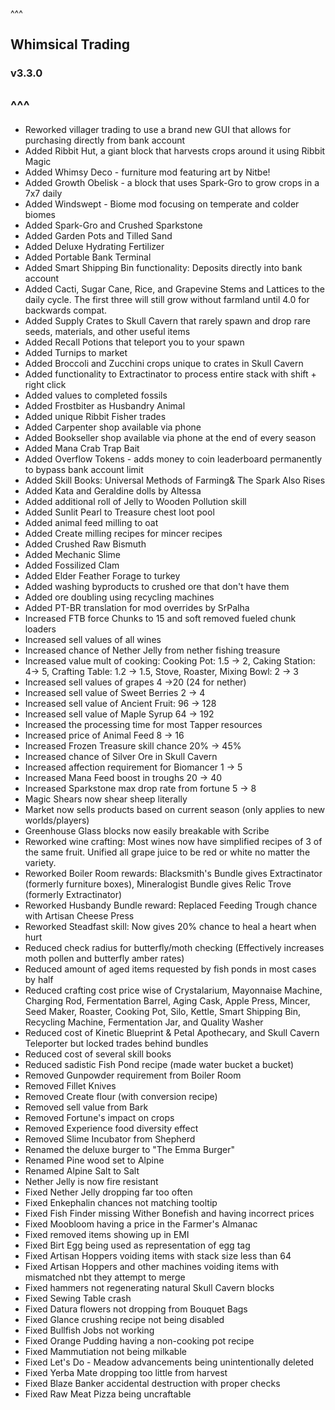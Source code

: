 ^^^
## Whimsical Trading
### v3.3.0
^^^
--- 
- Reworked villager trading to use a brand new GUI that allows for purchasing directly from bank account
- Added Ribbit Hut, a giant block that harvests crops around it using Ribbit Magic
- Added Whimsy Deco - furniture mod featuring art by Nitbe!
- Added Growth Obelisk - a block that uses Spark-Gro to grow crops in a 7x7 daily
- Added Windswept - Biome mod focusing on temperate and colder biomes
- Added Spark-Gro and Crushed Sparkstone
- Added Garden Pots and Tilled Sand 
- Added Deluxe Hydrating Fertilizer
- Added Portable Bank Terminal
- Added Smart Shipping Bin functionality: Deposits directly into bank account
- Added Cacti, Sugar Cane, Rice, and Grapevine Stems and Lattices to the daily cycle. The first three will still grow without farmland until 4.0 for backwards compat.
- Added Supply Crates to Skull Cavern that rarely spawn and drop rare seeds, materials, and other useful items
- Added Recall Potions that teleport you to your spawn
- Added Turnips to market
- Added Broccoli and Zucchini crops unique to crates in Skull Cavern
- Added functionality to Extractinator to process entire stack with shift + right click
- Added values to completed fossils
- Added Frostbiter as Husbandry Animal
- Added unique Ribbit Fisher trades
- Added Carpenter shop available via phone
- Added Bookseller shop available via phone at the end of every season
- Added Mana Crab Trap Bait
- Added Overflow Tokens - adds money to coin leaderboard permanently to bypass bank account limit
- Added Skill Books: Universal Methods of Farming& The Spark Also Rises
- Added Kata and Geraldine dolls by Altessa
- Added additional roll of Jelly to Wooden Pollution skill
- Added Sunlit Pearl to Treasure chest loot pool
- Added animal feed milling to oat
- Added Create milling recipes for mincer recipes
- Added Crushed Raw Bismuth
- Added Mechanic Slime
- Added Fossilized Clam
- Added Elder Feather Forage to turkey
- Added washing byproducts to crushed ore that don't have them
- Added ore doubling using recycling machines
- Added PT-BR translation for mod overrides by SrPalha
- Increased FTB force Chunks to 15 and soft removed fueled chunk loaders
- Increased sell values of all wines
- Increased chance of Nether Jelly from nether fishing treasure
- Increased value mult of cooking: Cooking Pot: 1.5 -> 2, Caking Station: 4-> 5, Crafting Table: 1.2 -> 1.5, Stove, Roaster, Mixing Bowl: 2 -> 3
- Increased sell values of grapes 4 ->20 (24 for nether)
- Increased sell value of Sweet Berries 2 -> 4
- Increased sell value of Ancient Fruit: 96 -> 128
- Increased sell value of Maple Syrup 64 -> 192
- Increased the processing time for most Tapper resources 
- Increased price of Animal Feed 8 -> 16
- Increased Frozen Treasure skill chance 20% -> 45%
- Increased chance of Silver Ore in Skull Cavern
- Increased affection requirement for Biomancer 1 -> 5
- Increased Mana Feed boost in troughs 20 -> 40
- Increased Sparkstone max drop rate from fortune 5 -> 8
- Magic Shears now shear sheep literally
- Market now sells products based on current season (only applies to new worlds/players)
- Greenhouse Glass blocks now easily breakable with Scribe
- Reworked wine crafting: Most wines now have simplified recipes of 3 of the same fruit. Unified all grape juice to be red or white no matter the variety.
- Reworked Boiler Room rewards: Blacksmith's Bundle gives Extractinator (formerly furniture boxes), Mineralogist Bundle gives Relic Trove (formerly Extractinator)
- Reworked Husbandy Bundle reward: Replaced Feeding Trough chance with Artisan Cheese Press
- Reworked Steadfast skill: Now gives 20% chance to heal a heart when hurt
- Reduced check radius for butterfly/moth checking (Effectively increases moth pollen and butterfly amber rates)
- Reduced amount of aged items requested by fish ponds in most cases by half
- Reduced crafting cost price wise of Crystalarium, Mayonnaise Machine, Charging Rod, Fermentation Barrel, Aging Cask, Apple Press, Mincer, Seed Maker, Roaster, Cooking Pot, Silo, Kettle, Smart Shipping Bin, Recycling Machine, Fermentation Jar, and Quality Washer
- Reduced cost of Kinetic Blueprint & Petal Apothecary, and Skull Cavern Teleporter but locked trades behind bundles
- Reduced cost of several skill books
- Reduced sadistic Fish Pond recipe (made water bucket a bucket)
- Removed Gunpowder requirement from Boiler Room
- Removed Fillet Knives
- Removed Create flour (with conversion recipe)
- Removed sell value from Bark
- Removed Fortune's impact on crops
- Removed Experience food diversity effect
- Removed Slime Incubator from Shepherd
- Renamed the deluxe burger to "The Emma Burger"
- Renamed Pine wood set to Alpine
- Renamed Alpine Salt to Salt
- Nether Jelly is now fire resistant
- Fixed Nether Jelly dropping far too often 
- Fixed Enkephalin chances not matching tooltip
- Fixed Fish Finder missing Wither Bonefish and having incorrect prices
- Fixed Moobloom having a price in the Farmer's Almanac
- Fixed removed items showing up in EMI
- Fixed Birt Egg being used as representation of egg tag
- Fixed Artisan Hoppers voiding items with stack size less than 64
- Fixed Artisan Hoppers and other machines voiding items with mismatched nbt they attempt to merge
- Fixed hammers not regenerating natural Skull Cavern blocks
- Fixed Sewing Table crash
- Fixed Datura flowers not dropping from Bouquet Bags
- Fixed Glance crushing recipe not being disabled
- Fixed Bullfish Jobs not working
- Fixed Orange Pudding having a non-cooking pot recipe
- Fixed Mammutiation not being milkable
- Fixed Let's Do - Meadow advancements being unintentionally deleted
- Fixed Yerba Mate dropping too little from harvest
- Fixed Blaze Banker accidental destruction with proper checks
- Fixed Raw Meat Pizza being uncraftable